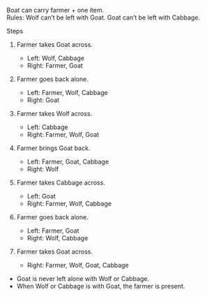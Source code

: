 

Boat can carry farmer + one item.  
Rules: Wolf can’t be left with Goat. Goat can’t be left with Cabbage.

 Steps
1) Farmer takes Goat across.  
   - Left: Wolf, Cabbage  
   - Right: Farmer, Goat

2) Farmer goes back alone.  
   - Left: Farmer, Wolf, Cabbage  
   - Right: Goat

3) Farmer takes Wolf across.  
   - Left: Cabbage  
   - Right: Farmer, Wolf, Goat

4) Farmer brings Goat back.  
   - Left: Farmer, Goat, Cabbage  
   - Right: Wolf

5) Farmer takes Cabbage across.  
   - Left: Goat  
   - Right: Farmer, Wolf, Cabbage

6) Farmer goes back alone.  
   - Left: Farmer, Goat  
   - Right: Wolf, Cabbage

7) Farmer takes Goat across.  
   - Right: Farmer, Wolf, Goat, Cabbage 


- Goat is never left alone with Wolf or Cabbage.
- When Wolf or Cabbage is with Goat, the farmer is present.

